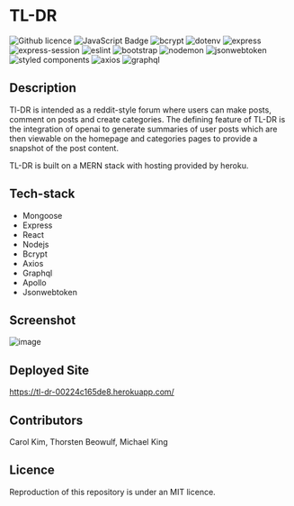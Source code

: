 # TL-DR

![Github licence](http://img.shields.io/badge/license-MIT-blue.svg)
![JavaScript Badge](https://img.shields.io/badge/JavaScript-100%25-yellow.svg)
![bcrypt](https://img.shields.io/badge/bcrypt-v5.0.0-blue)
![dotenv](https://img.shields.io/badge/dotenv-v8.2.0-green)
![express](https://img.shields.io/badge/express-v4.17.1-orange)
![express-session](https://img.shields.io/badge/express--session-v1.17.1-yellow)
![eslint](https://img.shields.io/badge/eslint-v7.12.1-lightgrey)
![bootstrap](https://img.shields.io/badge/Bootstrap-CSS%20Framework-blueviolet)
![nodemon](https://img.shields.io/badge/nodemon-3.0.1-black)
![jsonwebtoken](https://img.shields.io/badge/jsonwebtoken-^9.0.2-red)
![styled components](https://img.shields.io/badge/styled--components-^6.1.0-green)
![axios](https://img.shields.io/badge/axios-^1.6.0-lightgrey)
![graphql](https://img.shields.io/badge/graphql-^16.6.0-blue)

## Description

Tl-DR is intended as a reddit-style forum where users can make posts, comment on posts and create categories. The defining feature of TL-DR is the integration of openai to generate summaries of user posts which are then viewable on the homepage and categories pages to provide a snapshot of the post content. 

TL-DR is built on a MERN stack with hosting provided by heroku.

## Tech-stack

- Mongoose
- Express
- React
- Nodejs
- Bcrypt
- Axios
- Graphql
- Apollo 
- Jsonwebtoken

## Screenshot

![image](https://github.com/ThorstenBeowulf/summed-up/assets/90459268/b519eab5-36c2-4c92-86cb-257ef1b0b48c)

## Deployed Site

https://tl-dr-00224c165de8.herokuapp.com/

## Contributors

Carol Kim, Thorsten Beowulf, Michael King

## Licence

Reproduction of this repository is under an MIT licence.
